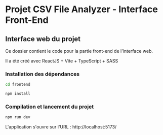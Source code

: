 # Projet CSV File Analyzer - Interface Front-End

## Interface web du projet

Ce dossier contient le code pour la partie front-end de l'interface web.

Il a été créé avec ReactJS + Vite + TypeScript + SASS

### Installation des dépendances

```bash
cd frontend
```

```bash
npm install
```

### Compilation et lancement du projet

```bash
npm run dev
```

L'application s'ouvre sur l'URL : http://localhost:5173/
